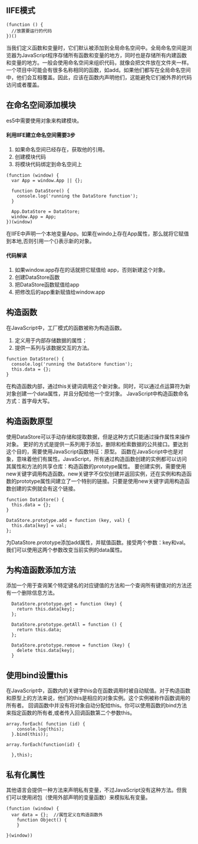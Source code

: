 ## IIFE模式
```
(function () {
  //放置要运行的代码
})()
```
当我们定义函数和变量时，它们默认被添加到全局命名空间中。全局命名空间是浏览器为JavaScript程序存储所有函数和变量的地方，同时也是存储所有内建函数和变量的地方。一般会使用命名空间来组织代码，就像会把文件放在文件夹一样。一个项目中可能会有很多名称相同的函数，如add。如果他们都写在全局命名空间中，他们会互相覆盖。因此，应该在函数内声明他们，这能避免它们被外界的代码访问或者覆盖。

## 在命名空间添加模块
es5中需要使用对象来构建模块。
#### 利用IIFE建立命名空间需要3步
1. 如果命名空间已经存在，获取他的引用。
2. 创建模块代码
3. 将模块代码绑定到命名空间上

```
(function (window) {
  var App = window.App || {};

  function DataStore() {
    console.log('running the DataStore function');
  }

  App.DataStore = DataStore;
  window.App = App;
})(window)
```
在IIFE中声明一个本地变量App。如果在windo上存在App属性，那么就将它赋值到本地,否则引用一个{}表示新的对象。
#### 代码解读
1. 如果window.app存在的话就把它赋值给 app，否则新建这个对象。
2. 创建DataStore函数
3. 把DataStore函数赋值给app
4. 把修改后的app重新赋值给window.app
## 构造函数
在JavaScript中，工厂模式的函数被称为构造函数。
1. 定义用于内部存储数据的属性；
2. 提供一系列与该数据交互的方法。
```
function DataStore() {
  console.log('running the DataStore function');
  this.data = {};
}
```
在构造函数内部，通过this关键词调用这个新对象。同时，可以通过点运算符为新对象创建一个data属性，并且分配给他一个空对象。
JavaScript中构造函数命名方式：首字母大写。

## 构造函数原型
使用DataStore可以手动存储和提取数据，但是这种方式只能通过操作属性来操作对象。
更好的方式是提供一系列用于添加，删除和检索数据的公共接口。要达到这个目的，需要使用JavaScript函数特征：原型。
函数在JavaScript中也是对象，意味着他们有属性。JavaScript，所有通过构造函数创建的实例都可以访问其属性和方法的共享仓库：构造函数的prototype属性。
要创建实例，需要使用new关键字调用构造函数。new关键字不仅仅创建并返回实例，还在实例和构造函数的prototype属性间建立了一个特别的链接。只要是使用new关键字调用构造函数创建的实例就会有这个链接。
```
function DataStore() {
  this.data = {};
}

DataStore.prototype.add = function (key, val) {
  this.data[key] = val;
};
```
为DataStore.prototype添加add属性，并赋值函数。接受两个参数：key和val。我们可以使用这两个参数改变当前实例的data属性。
## 为构造函数添加方法
添加一个用于查询某个特定键名的对应键值的方法和一个查询所有键值对的方法还有一个删除信息方法。
```
  DataStore.prototype.get = function (key) {
    return this.data[key];
  };

  DataStore.prototype.getAll = function () {
    return this.data;
  };

  DataStore.prototype.remove = function (key) {
    delete this.data[key];
  }
```
## 使用bind设置this
在JavaScript中，函数内的关键字this会在函数调用时被自动赋值。对于构造函数和原型上的方法来说，他们的this是相应的对象实例。这个实例被称作函数调用的所有者。
回调函数中并没有将对象自动分配给this。你可以使用函数的bind方法来指定函数的所有者,或者传入回调函数第二个参数this。
```
array.forEach( function (id) {
    console.log(this);
  }.bind(this));

array.forEach(function(id) {

  },this);
```
## 私有化属性
其他语言会提供一种方法来声明私有变量，不过JavaScript没有这种方法。但我们可以使用闭包（使用外部声明的变量函数）来模拟私有变量。
```
(function (window) {
  var data = {};  //属性定义在构造函数外
    function Object() {       
    }

}(window))
```
